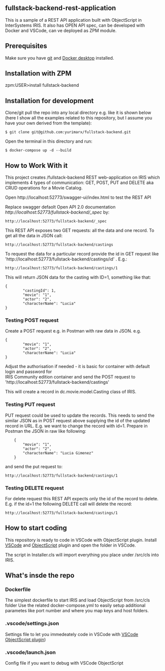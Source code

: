 ## fullstack-backend-rest-application
This is a sample of a REST API application built with ObjectScript in InterSystems IRIS.
It also has OPEN API spec, 
can be developed with Docker and VSCode,
can ve deployed as ZPM module.

## Prerequisites
Make sure you have [git](https://git-scm.com/book/en/v2/Getting-Started-Installing-Git) and [Docker desktop](https://www.docker.com/products/docker-desktop) installed.

## Installation with ZPM

zpm:USER>install fullstack-backend

## Installation for development

Clone/git pull the repo into any local directory e.g. like it is shown below (here I show all the examples related to this repository, but I assume you have your own derived from the template):
```
$ git clone git@github.com:yurimarx/fullstack-backend.git
```
Open the terminal in this directory and run:

```
$ docker-compose up -d --build
```
## How to Work With it

This project creates /fullstack-backend REST web-application on IRIS which implements 4 types of communication: GET, POST, PUT and DELETE aka CRUD operations for a Movie Catalog.

Open http://localhost:52773/swagger-ui/index.html to test the REST API

Replace swagger defaolt Open API 2.0 documentation *http://localhost:52773/fullstack-backend/_spec* by:
```
http://localhost:52773/fullstack-backend/_spec
```
This REST API exposes two GET requests: all the data and one record.
To get all the data in JSON call:
```
http://localhost:52773/fullstack-backend/castings
```
To request the data for a particular record provide the id in GET request like 'http://localhost:52773/fullstack-backend/castings/id' . E.g.:
```
http://localhost:52773/fullstack-backend/castings/1
```
This will return JSON data for the casting with ID=1, something like that:
```
{
        "castingId": 1,
        "movie": "1",
        "actor": "2",
        "characterName": "Lucia"
}
```
### Testing POST request
Create a POST request e.g. in Postman with raw data in JSON. e.g.
```
{
        "movie": "1",
        "actor": "2",
        "characterName": "Lucia"
}
```
Adjust the authorisation if needed - it is basic for container with default login and password for    
IRIS Community edition container and send the POST request to 'http://localhost:52773/fullstack-backend/castings'

This will create a record in dc.movie.model.Casting class of IRIS.

### Testing PUT request
PUT request could be used to update the records. This needs to send the similar JSON as in POST request above supplying the id of the updated record in URL.
E.g. we want to change the record with id=1. Prepare in Postman the JSON in raw like following:

```
    {
        "movie": "1",
        "actor": "2",
        "characterName": "Lucia Gimenez"
    }
```

and send the put request to:
```
http://localhost:52773/fullstack-backend/castings/1
```

### Testing DELETE request

For delete request this REST API expects only the id of the record to delete. E.g. if the id=1 the following DELETE call will delete the record:

```
http://localhost:52773/fullstack-backend/castings/1
```

## How to start coding
This repository is ready to code in VSCode with ObjectScript plugin.
Install [VSCode](https://code.visualstudio.com/) and [ObjectScript](https://marketplace.visualstudio.com/items?itemName=daimor.vscode-objectscript) plugin and open the folder in VSCode.

The script in Installer.cls will import everything you place under /src/cls into IRIS.

## What's insde the repo
### Dockerfile
The simplest dockerfile to start IRIS and load ObjectScript from /src/cls folder
Use the related docker-compose.yml to easily setup additional parametes like port number and where you map keys and host folders.
### .vscode/settings.json
Settings file to let you immedeately code in VSCode with [VSCode ObjectScript plugin](https://marketplace.visualstudio.com/items?itemName=daimor.vscode-objectscript))   
### .vscode/launch.json
Config file if you want to debug with VSCode ObjectScript
